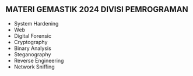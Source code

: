 <h2>MATERI GEMASTIK 2024 DIVISI PEMROGRAMAN</h2>
<ul>
  <li>System Hardening</li>
  <li>Web</li>
  <li>Digital Forensic</li>
  <li>Cryptography</li>
  <li>Binary Analysis</li>
  <li>Steganography</li>
  <li>Reverse Engineering</li>
  <li>Network Sniffing</li>
</ul>

